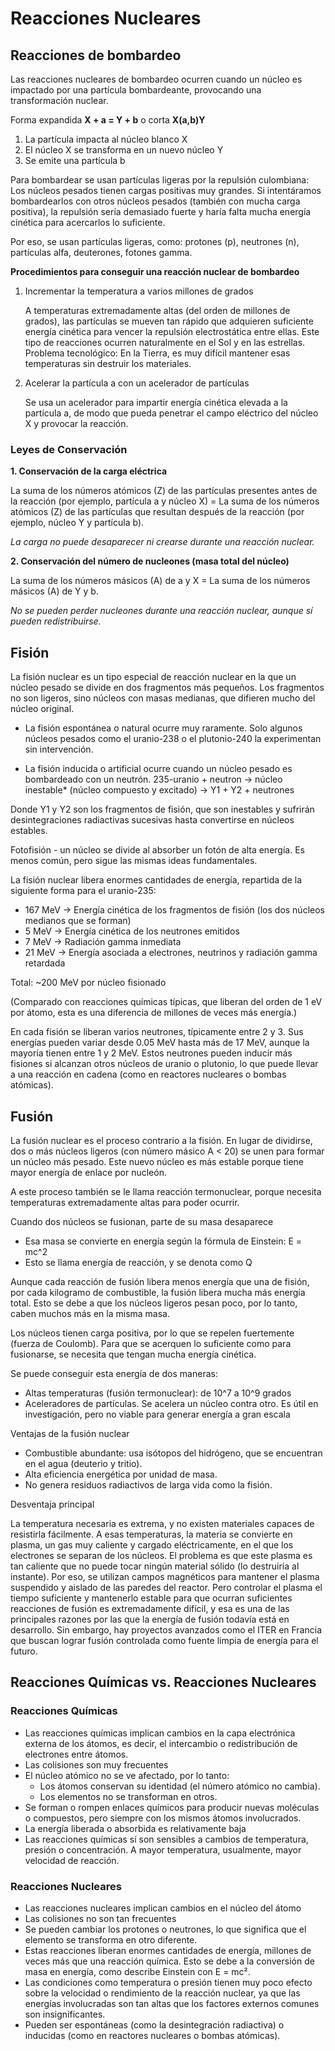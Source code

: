# Reacciones Nucleares 

## Reacciones de bombardeo

Las reacciones nucleares de bombardeo ocurren cuando un núcleo es impactado por una partícula bombardeante, provocando una transformación nuclear.

Forma expandida **X + a = Y + b** o corta **X(a,b)Y**

1. La partícula impacta al núcleo blanco X
2. El núcleo X se transforma en un nuevo núcleo Y
3. Se emite una partícula b 

Para bombardear se usan partículas ligeras por la repulsión culombiana: Los núcleos pesados tienen cargas positivas muy grandes. Si intentáramos bombardearlos con otros núcleos pesados (también con mucha carga positiva), la repulsión sería demasiado fuerte y haría falta mucha energía cinética para acercarlos lo suficiente.

Por eso, se usan partículas ligeras, como: protones (p), neutrones (n), partículas alfa, deuterones, fotones gamma.

**Procedimientos para conseguir una reacción nuclear de bombardeo**

1. Incrementar la temperatura a varios millones de grados

   A temperaturas extremadamente altas (del orden de millones de grados), las partículas se mueven tan rápido que adquieren suficiente energía cinética para vencer la repulsión electrostática entre ellas. Este tipo de reacciones ocurren naturalmente en el Sol y en las estrellas. Problema tecnológico: En la Tierra, es muy difícil mantener esas temperaturas sin destruir los materiales. 

2. Acelerar la partícula a con un acelerador de partículas
  
   Se usa un acelerador para impartir energía cinética elevada a la partícula a, de modo que pueda penetrar el campo eléctrico del núcleo X y provocar la reacción. 

### Leyes de Conservación

**1. Conservación de la carga eléctrica**

La suma de los números atómicos (Z) de las partículas presentes antes de la reacción (por ejemplo, partícula a y núcleo X) =  La suma de los números atómicos (Z) de las partículas que resultan después de la reacción (por ejemplo, núcleo Y y partícula b).

_La carga no puede desaparecer ni crearse durante una reacción nuclear._

**2. Conservación del número de nucleones (masa total del núcleo)**

La suma de los números másicos (A) de a y X = La suma de los números másicos (A) de Y y b.

_No se pueden perder nucleones durante una reacción nuclear, aunque sí pueden redistribuirse._

## Fisión 

La fisión nuclear es un tipo especial de reacción nuclear en la que un núcleo pesado se divide en dos fragmentos más pequeños. Los fragmentos no son ligeros, sino núcleos con masas medianas, que difieren mucho del núcleo original.

- La fisión espontánea o natural ocurre muy raramente. Solo algunos núcleos pesados como el uranio-238 o el plutonio-240 la experimentan sin intervención.

- La fisión inducida o artificial ocurre cuando un núcleo pesado es bombardeado con un neutrón.
  235-uranio + neutron -> núcleo inestable* (núcleo compuesto y excitado) -> Y1 + Y2 + neutrones

Donde Y1 y Y2 son los fragmentos de fisión, que son inestables y sufrirán desintegraciones radiactivas sucesivas hasta convertirse en núcleos estables.

Fotofisión - un núcleo se divide al absorber un fotón de alta energía. Es menos común, pero sigue las mismas ideas fundamentales.

La fisión nuclear libera enormes cantidades de energía, repartida de la siguiente forma para el uranio-235:

- 167 MeV → Energía cinética de los fragmentos de fisión (los dos núcleos medianos que se forman)
- 5 MeV → Energía cinética de los neutrones emitidos
- 7 MeV → Radiación gamma inmediata
- 21 MeV → Energía asociada a electrones, neutrinos y radiación gamma retardada

Total: ~200 MeV por núcleo fisionado

(Comparado con reacciones químicas típicas, que liberan del orden de 1 eV por átomo, esta es una diferencia de millones de veces más energía.)

En cada fisión se liberan varios neutrones, típicamente entre 2 y 3. Sus energías pueden variar desde 0.05 MeV hasta más de 17 MeV, aunque la mayoría tienen entre 1 y 2 MeV. Estos neutrones pueden inducir más fisiones si alcanzan otros núcleos de uranio o plutonio, lo que puede llevar a una reacción en cadena (como en reactores nucleares o bombas atómicas).

## Fusión

La fusión nuclear es el proceso contrario a la fisión. En lugar de dividirse, dos o más núcleos ligeros (con número másico A < 20) se unen para formar un núcleo más pesado. Este nuevo núcleo es más estable porque tiene mayor energía de enlace por nucleón.

A este proceso también se le llama reacción termonuclear, porque necesita temperaturas extremadamente altas para poder ocurrir.

Cuando dos núcleos se fusionan, parte de su masa desaparece

- Esa masa se convierte en energía según la fórmula de Einstein:  E = mc^2
- Esto se llama energía de reacción, y se denota como Q

Aunque cada reacción de fusión libera menos energía que una de fisión, por cada kilogramo de combustible, la fusión libera mucha más energía total. Esto se debe a que los núcleos ligeros pesan poco, por lo tanto, caben muchos más en la misma masa.

Los núcleos tienen carga positiva, por lo que se repelen fuertemente (fuerza de Coulomb). Para que se acerquen lo suficiente como para fusionarse, se necesita que tengan mucha energía cinética.

Se puede conseguir esta energía de dos maneras:

- Altas temperaturas (fusión termonuclear): de 10^7 a 10^9 grados
- Aceleradores de partículas. Se acelera un núcleo contra otro. Es útil en investigación, pero no viable para generar energía a gran escala

Ventajas de la fusión nuclear

- Combustible abundante: usa isótopos del hidrógeno, que se encuentran en el agua (deuterio y tritio).
- Alta eficiencia energética por unidad de masa.
- No genera residuos radiactivos de larga vida como la fisión.

Desventaja principal

La temperatura necesaria es extrema, y no existen materiales capaces de resistirla fácilmente. A esas temperaturas, la materia se convierte en plasma, un gas muy caliente y cargado eléctricamente, en el que los electrones se separan de los núcleos. El problema es que este plasma es tan caliente que no puede tocar ningún material sólido (lo destruiría al instante). Por eso, se utilizan campos magnéticos para mantener el plasma suspendido y aislado de las paredes del reactor. Pero controlar el plasma el tiempo suficiente y mantenerlo estable para que ocurran suficientes reacciones de fusión es extremadamente difícil, y esa es una de las principales razones por las que la energía de fusión todavía está en desarrollo. Sin embargo, hay proyectos avanzados como el ITER en Francia que buscan lograr fusión controlada como fuente limpia de energía para el futuro.

## Reacciones Químicas vs. Reacciones Nucleares

### Reacciones Químicas

- Las reacciones químicas implican cambios en la capa electrónica externa de los átomos, es decir, el intercambio o redistribución de electrones entre átomos.
- Las colisiones son muy frecuentes 
- El núcleo atómico no se ve afectado, por lo tanto:
  - Los átomos conservan su identidad (el número atómico no cambia).
  - Los elementos no se transforman en otros.
- Se forman o rompen enlaces químicos para producir nuevas moléculas o compuestos, pero siempre con los mismos átomos involucrados.
- La energía liberada o absorbida es relativamente baja 
- Las reacciones químicas sí son sensibles a cambios de temperatura, presión o concentración. A mayor temperatura, usualmente, mayor velocidad de reacción.

### Reacciones Nucleares
- Las reacciones nucleares implican cambios en el núcleo del átomo
- Las colisiones no son tan frecuentes
- Se pueden cambiar los protones o neutrones, lo que significa que el elemento se transforma en otro diferente.
- Estas reacciones liberan enormes cantidades de energía, millones de veces más que una reacción química. Esto se debe a la conversión de masa en energía, como describe Einstein con E = mc².
- Las condiciones como temperatura o presión tienen muy poco efecto sobre la velocidad o rendimiento de la reacción nuclear, ya que las energías involucradas son tan altas que los factores externos comunes son insignificantes.
- Pueden ser espontáneas (como la desintegración radiactiva) o inducidas (como en reactores nucleares o bombas atómicas).
